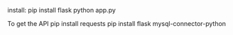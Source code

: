 install:
pip install flask
python app.py

To get the API
pip install requests
pip install flask mysql-connector-python
